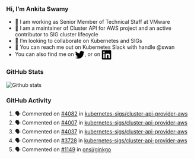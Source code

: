 ### Hi, I’m Ankita Swamy

- 💼 I am working as Senior Member of Technical Staff at VMware
- 👀 I am a maintainer of Cluster API for AWS project and an active contributor to SIG cluster lifecycle
- 💞️ I’m looking to collaborate on Kubernetes and SIGs
- 💬 You can reach me out on Kubernetes Slack with handle @swan
- You can also find me on <a href="https://twitter.com/SwamyAnkita" target="blank"><img align="center" src="https://raw.githubusercontent.com/Ankitasw/Ankitasw/master/svg/twitter.svg" alt="Ankitasw" height="25" width="25" color="#1DA1f2" /></a>, or on <a href="https://www.linkedin.com/in/Ankitaswamy/" target="blank"><img align="center" src="https://raw.githubusercontent.com/Ankitasw/Ankitasw/master/svg/linkedin.svg" alt="Ankitasw" height="25" width="25" /></a>

### GitHub Stats
![Github stats](https://github-readme-stats.vercel.app/api?username=Ankitasw&count_private=true&show_icons=true&theme=tokyonight)

### GitHub Activity 
<!--START_SECTION:activity-->
1. 🗣 Commented on [#4082](https://github.com/kubernetes-sigs/cluster-api-provider-aws/issues/4082) in [kubernetes-sigs/cluster-api-provider-aws](https://github.com/kubernetes-sigs/cluster-api-provider-aws)
2. 🗣 Commented on [#4007](https://github.com/kubernetes-sigs/cluster-api-provider-aws/issues/4007) in [kubernetes-sigs/cluster-api-provider-aws](https://github.com/kubernetes-sigs/cluster-api-provider-aws)
3. 🗣 Commented on [#4037](https://github.com/kubernetes-sigs/cluster-api-provider-aws/issues/4037) in [kubernetes-sigs/cluster-api-provider-aws](https://github.com/kubernetes-sigs/cluster-api-provider-aws)
4. 🗣 Commented on [#3728](https://github.com/kubernetes-sigs/cluster-api-provider-aws/issues/3728) in [kubernetes-sigs/cluster-api-provider-aws](https://github.com/kubernetes-sigs/cluster-api-provider-aws)
5. 🗣 Commented on [#1149](https://github.com/onsi/ginkgo/issues/1149) in [onsi/ginkgo](https://github.com/onsi/ginkgo)
<!--END_SECTION:activity-->
